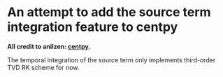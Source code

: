 # An attempt to add the source term integration feature to centpy
**All credit to anilzen: [centpy](https://github.com/anilzen/centpy).**

The temporal integration of the source term only implements third-order TVD RK scheme for now.
